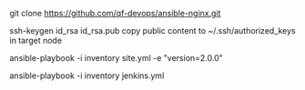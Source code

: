 
git clone https://github.com/qf-devops/ansible-nginx.git

ssh-keygen
id_rsa
id_rsa.pub
copy public content to ~/.ssh/authorized_keys in target node 

ansible-playbook -i inventory site.yml -e "version=2.0.0"

ansible-playbook -i inventory jenkins.yml
